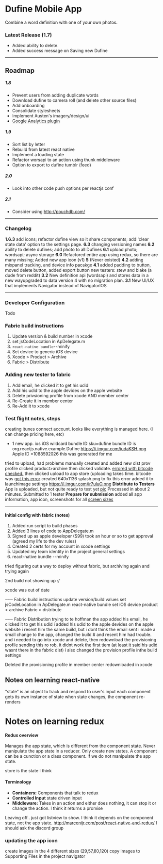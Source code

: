 # Dufine Mobile App

Combine a word definition with one of your own photos.

### Latest Release (1.7)
 - Added ability to delete.
 - Added success message on Saving new Dufine


---

## Roadmap
##### 1.8
- Prevent users from adding duplicate words
- Download dufine to camera roll (and delete other source files)
- Add onboarding
- Consolidate stylesheets
- Implement Austen's imagery/design/ui
- [Google Analytics plugin](https://github.com/idehub/react-native-google-analytics-bridge)

##### 1.9
- Sort list by letter
- Rebuild from latest react native
- Implement a loading state
- Refactor worsapi to an action using thunk middleware
- Option to export to dufine tumblr (feed)

##### 2.0
- Look into other code push options per reactjs conf

##### 2.1
- Consider using http://pouchdb.com/

---
### Changelog


**1.6.3** add icons; refactor dufine view so it share components; add 'clear state data' option to the settings page.
**6.3** changing versioning names
**6.2** ability to delete dufines; add photo to all Dufines
**6.1** upload photo; wordsapi; async storage
**6.0** Refactored entire app using redux, so there are many missing; Added new app icon (v1)
**5**   (Never existed)
**4.2** adding mixpanel tracking, and device info pacakge
**4.1** added padding to button, moved delete button, added export button new testers: stew and blake (a dude from reddit)
**3.2** New definition api (wordsapi) and stores data in a new wayupgraded to data version 4 with no migration plan.
**3.1** New UI/UX that implements Navigator instead of NavigatorIOS


---
### Developer Configuration
Todo

### Fabric build instructions
 1. Update version & build number in xcode
 2. set jsCodeLocation in ApDelegate.m
 3. `react-native bundle`--minify
 4. Set device to generic iOS device
 5. Xcode > Product > Archive
 6. Fabric > Distribute


### Adding new tester to fabric
1. Add email, he clicked it to get his udid
2. Add his udid to the apple devides on the apple website
3. Delete privsioning profile from xcode AND member center
4. Re-Create it in member center
5. Re-Add it to xcode

### Test flight notes, steps

creating itunes connect account. looks like everything is managed here.
  (I can change pricing here, etc)
* 1  new app. ios iOS wildcard bundle ID sku=dufine
    bundle ID is org.reactjs.native.example.Dufine
    https://i.imgur.com/iudaKSH.png
    Apple ID =1088592026
      this was generated for me

tried to upload, had problems
manually created and added new dist prov profile
clicked product>archive
then clicked validate.
[errored with bitcode checked.](https://imgur.com/69q4HRL)
then clicked upload to app store (uploading takes time. bitcode was
[got this error][error1]
created 640x1136 splash.png to fix this error
added it to launchimage settings
https://i.imgur.com/ir7uluO.png
**Distribute to Testers**
App is uploaded, but not quite ready to test yet [pic][processing]
Processed in about 2 minutes. Submitted to 1 tester
**Prepare for submission**
added all app information, app icon,
screenshots for all [screen sizes]

[screen sizes]: <http://stackoverflow.com/questions/25756589/itunes-connect-screenshots-sizes-for-all-ios-iphone-ipad-apple-watch-devices>
[processing]: <https://i.imgur.com/w67ZB6X.png>      
[error1]: <http://stackoverflow.com/questions/33314221/xcode-7-1-itunes-store-operation-failed-you-are-not-authorized-to-use-this-serv>



--------------------------------------------------------------------------------



#### Initial config with fabric (notes)

1. Added run script to build phases
2. Added 3 lines of code to AppDelegate.m
3. Signed up as apple developer ($99) took an hour or so to get approval (agreed my life to the dev rules)
4. Created 2 certs for my account in xcode settings
5. Updated my team identity in the project general settings
6. react-native bundle --minify

tried figuring out a way to deploy without fabric, but archiving again and trying again

2nd build not showing up :/

xcode was out of date


---- Fabric build instructions
update version/build values
set jsCodeLocation in ApDelegate.m
react-native bundle
set iOS device
product > archive
Fabric > distribute

---- Fabric Distribution
trying to te hoffman the app
added his email, he clicked it to get his udid
i added his udid to the apple devides on the apple website
i resent him the same build, but i dont think the email sent
i made a small change to the app, changed the build # and resent him
had trouble. and i needed to go into xcode and delete, then redownload the provisioning profile
sending this ro rob, it didnt work the first tiem (at least it said his udid wasnt there in the fabric dist)
i also changed the provision profile inthe build settings

Deleted the provisioning profile in member center
redownloaded in xcode




## Notes on learning react-native
  "state" is an object to track and respond to user's input
  each component gets its own instance of state
  when state changes, the component re-renders



# Notes on learning redux
#### Redux overview

Manages the app state, which is different from the component state. Never manipulate the app state in a reducer. Only create new states. A component can be a cunction or a class component. if we do not manipulate the app state.

store is the state I think

#### Terminology

 - **Containers:** Components that talk to redux
 - **Controlled Input** state driven input
 - **Middleware:** Takes in an action and either does nothing, it can stop it or change the action. I think it returns a promise


 Leaving off..
just got listview to show. I think it depends on the component state, not the app state.
http://marconijr.com/post/react-native-and-redux/
I should ask the discord group



### updating the app icon
create images in  the 4 different sizes (29,57,80,120)
copy images to Supporting Files in the project navigator
